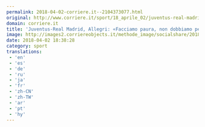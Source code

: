 ```yaml
---
permalink: 2018-04-02-corriere.it--2104373077.html
original: http://www.corriere.it/sport/18_aprile_02/juventus-real-madrid-allegri-facciamo-paura-non-dobbiamo-perdere-testa-come-cardiff-beb27702-369f-11e8-a836-1a6391d71628.shtml
domain: corriere.it
title: 'Juventus-Real Madrid, Allegri: «Facciamo paura, non dobbiamo perdere la testa come a Cardiff»'
image: http://images2.corriereobjects.it/methode_image/socialshare/2018/04/02/330e0d0e-36a1-11e8-a836-1a6391d71628.jpg
date: 2018-04-02 18:38:28
category: sport
translations: 
 - 'en'
 - 'es'
 - 'de'
 - 'ru'
 - 'ja'
 - 'fr'
 - 'zh-CN'
 - 'zh-TW'
 - 'ar'
 - 'pt'
 - 'hy'
---
```


